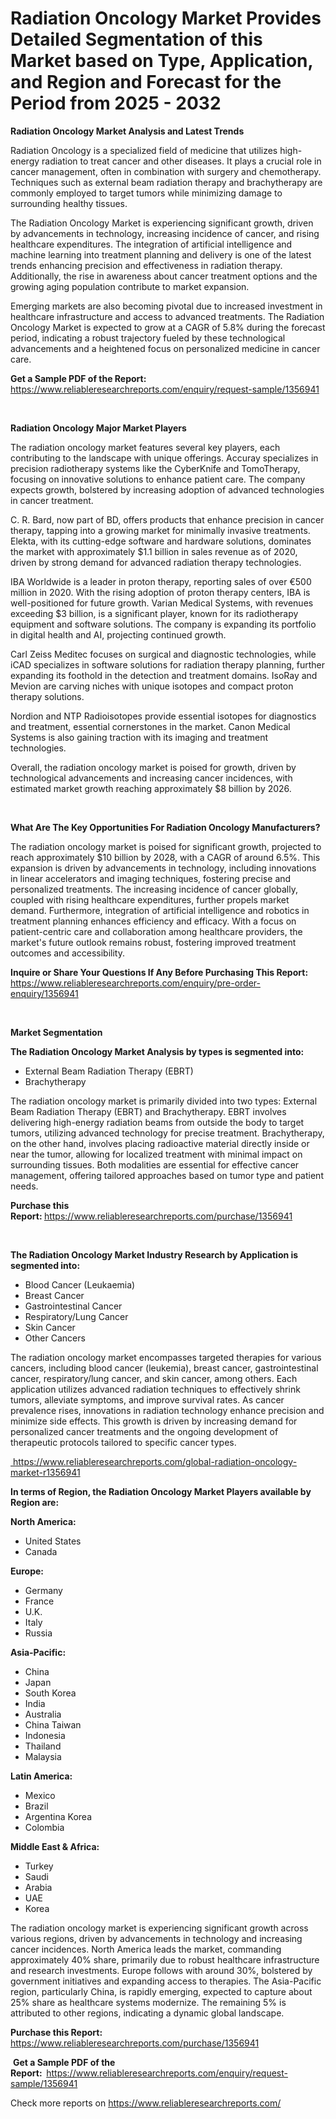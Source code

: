 <p><h1>Radiation Oncology Market Provides Detailed Segmentation of this Market based on Type, Application, and Region and Forecast for the Period from 2025 - 2032</h1></p><p><strong>Radiation Oncology Market Analysis and Latest Trends</strong></p>
<p><p>Radiation Oncology is a specialized field of medicine that utilizes high-energy radiation to treat cancer and other diseases. It plays a crucial role in cancer management, often in combination with surgery and chemotherapy. Techniques such as external beam radiation therapy and brachytherapy are commonly employed to target tumors while minimizing damage to surrounding healthy tissues.</p><p>The Radiation Oncology Market is experiencing significant growth, driven by advancements in technology, increasing incidence of cancer, and rising healthcare expenditures. The integration of artificial intelligence and machine learning into treatment planning and delivery is one of the latest trends enhancing precision and effectiveness in radiation therapy. Additionally, the rise in awareness about cancer treatment options and the growing aging population contribute to market expansion. </p><p>Emerging markets are also becoming pivotal due to increased investment in healthcare infrastructure and access to advanced treatments. The Radiation Oncology Market is expected to grow at a CAGR of 5.8% during the forecast period, indicating a robust trajectory fueled by these technological advancements and a heightened focus on personalized medicine in cancer care.</p></p>
<p><strong>Get a Sample PDF of the Report:&nbsp;</strong> <a href="https://www.reliableresearchreports.com/enquiry/request-sample/1356941?utm_campaign=2295&utm_medium=2&utm_source=Github&utm_content=ia&utm_term=03032025&utm_id=radiation-oncology">https://www.reliableresearchreports.com/enquiry/request-sample/1356941</a></p>
<p>&nbsp;</p>
<p><strong>Radiation Oncology Major Market Players</strong></p>
<p><p>The radiation oncology market features several key players, each contributing to the landscape with unique offerings. Accuray specializes in precision radiotherapy systems like the CyberKnife and TomoTherapy, focusing on innovative solutions to enhance patient care. The company expects growth, bolstered by increasing adoption of advanced technologies in cancer treatment.</p><p>C. R. Bard, now part of BD, offers products that enhance precision in cancer therapy, tapping into a growing market for minimally invasive treatments. Elekta, with its cutting-edge software and hardware solutions, dominates the market with approximately $1.1 billion in sales revenue as of 2020, driven by strong demand for advanced radiation therapy technologies.</p><p>IBA Worldwide is a leader in proton therapy, reporting sales of over €500 million in 2020. With the rising adoption of proton therapy centers, IBA is well-positioned for future growth. Varian Medical Systems, with revenues exceeding $3 billion, is a significant player, known for its radiotherapy equipment and software solutions. The company is expanding its portfolio in digital health and AI, projecting continued growth.</p><p>Carl Zeiss Meditec focuses on surgical and diagnostic technologies, while iCAD specializes in software solutions for radiation therapy planning, further expanding its foothold in the detection and treatment domains. IsoRay and Mevion are carving niches with unique isotopes and compact proton therapy solutions.</p><p>Nordion and NTP Radioisotopes provide essential isotopes for diagnostics and treatment, essential cornerstones in the market. Canon Medical Systems is also gaining traction with its imaging and treatment technologies.</p><p>Overall, the radiation oncology market is poised for growth, driven by technological advancements and increasing cancer incidences, with estimated market growth reaching approximately $8 billion by 2026.</p></p>
<p>&nbsp;</p>
<p><strong>What Are The Key Opportunities For Radiation Oncology Manufacturers?</strong></p>
<p><p>The radiation oncology market is poised for significant growth, projected to reach approximately $10 billion by 2028, with a CAGR of around 6.5%. This expansion is driven by advancements in technology, including innovations in linear accelerators and imaging techniques, fostering precise and personalized treatments. The increasing incidence of cancer globally, coupled with rising healthcare expenditures, further propels market demand. Furthermore, integration of artificial intelligence and robotics in treatment planning enhances efficiency and efficacy. With a focus on patient-centric care and collaboration among healthcare providers, the market's future outlook remains robust, fostering improved treatment outcomes and accessibility.</p></p>
<p><strong>Inquire or Share Your Questions If Any Before Purchasing This Report:</strong> <a href="https://www.reliableresearchreports.com/enquiry/pre-order-enquiry/1356941?utm_campaign=2295&utm_medium=2&utm_source=Github&utm_content=ia&utm_term=03032025&utm_id=radiation-oncology">https://www.reliableresearchreports.com/enquiry/pre-order-enquiry/1356941</a></p>
<p>&nbsp;</p>
<p><strong>Market Segmentation</strong></p>
<p><strong>The Radiation Oncology Market Analysis by types is segmented into:</strong></p>
<p><ul><li>External Beam Radiation Therapy (EBRT)</li><li>Brachytherapy</li></ul></p>
<p><p>The radiation oncology market is primarily divided into two types: External Beam Radiation Therapy (EBRT) and Brachytherapy. EBRT involves delivering high-energy radiation beams from outside the body to target tumors, utilizing advanced technology for precise treatment. Brachytherapy, on the other hand, involves placing radioactive material directly inside or near the tumor, allowing for localized treatment with minimal impact on surrounding tissues. Both modalities are essential for effective cancer management, offering tailored approaches based on tumor type and patient needs.</p></p>
<p><strong>Purchase this Report:&nbsp;</strong><a href="https://www.reliableresearchreports.com/purchase/1356941?utm_campaign=2295&utm_medium=2&utm_source=Github&utm_content=ia&utm_term=03032025&utm_id=radiation-oncology">https://www.reliableresearchreports.com/purchase/1356941</a></p>
<p>&nbsp;</p>
<p><strong>The Radiation Oncology Market Industry Research by Application is segmented into:</strong></p>
<p><ul><li>Blood Cancer (Leukaemia)</li><li>Breast Cancer</li><li>Gastrointestinal Cancer</li><li>Respiratory/Lung Cancer</li><li>Skin Cancer</li><li>Other Cancers</li></ul></p>
<p><p>The radiation oncology market encompasses targeted therapies for various cancers, including blood cancer (leukemia), breast cancer, gastrointestinal cancer, respiratory/lung cancer, and skin cancer, among others. Each application utilizes advanced radiation techniques to effectively shrink tumors, alleviate symptoms, and improve survival rates. As cancer prevalence rises, innovations in radiation technology enhance precision and minimize side effects. This growth is driven by increasing demand for personalized cancer treatments and the ongoing development of therapeutic protocols tailored to specific cancer types.</p></p>
<p><a href="https://www.reliableresearchreports.com/global-radiation-oncology-market-r1356941?utm_campaign=2295&utm_medium=2&utm_source=Github&utm_content=ia&utm_term=03032025&utm_id=radiation-oncology">&nbsp;https://www.reliableresearchreports.com/global-radiation-oncology-market-r1356941</a></p>
<p><strong>In terms of Region, the Radiation Oncology Market Players available by Region are:</strong></p>
<p>
    <p> <strong> North America: </strong>
        <ul>
            <li>United States</li>
            <li>Canada</li>
        </ul>
        </p> 
    <p> <strong> Europe: </strong>
        <ul>
            <li>Germany</li>
            <li>France</li>
            <li>U.K.</li>
            <li>Italy</li>
            <li>Russia</li>
        </ul>
        </p> 
    <p> <strong> Asia-Pacific: </strong>
        <ul>
            <li>China</li>
            <li>Japan</li>
            <li>South Korea</li>
            <li>India</li>
            <li>Australia</li>
            <li>China Taiwan</li>
            <li>Indonesia</li>
            <li>Thailand</li>
            <li>Malaysia</li>
        </ul>
        </p> 
    <p> <strong> Latin America: </strong>
        <ul>
            <li>Mexico</li>
            <li>Brazil</li>
            <li>Argentina Korea</li>
            <li>Colombia</li>
        </ul>
        </p> 
    <p> <strong> Middle East & Africa: </strong>
        <ul>
            <li>Turkey</li>
            <li>Saudi</li>
            <li>Arabia</li>
            <li>UAE</li>
            <li>Korea</li>
        </ul>
    </p>
    </p>
<p><p>The radiation oncology market is experiencing significant growth across various regions, driven by advancements in technology and increasing cancer incidences. North America leads the market, commanding approximately 40% share, primarily due to robust healthcare infrastructure and research investments. Europe follows with around 30%, bolstered by government initiatives and expanding access to therapies. The Asia-Pacific region, particularly China, is rapidly emerging, expected to capture about 25% share as healthcare systems modernize. The remaining 5% is attributed to other regions, indicating a dynamic global landscape.</p></p>
<p><strong>Purchase this Report: </strong><a href="https://www.reliableresearchreports.com/purchase/1356941?utm_campaign=2295&utm_medium=2&utm_source=Github&utm_content=ia&utm_term=03032025&utm_id=radiation-oncology">https://www.reliableresearchreports.com/purchase/1356941</a></p>
<p>&nbsp;<strong>Get a Sample PDF of the Report:&nbsp;&nbsp;</strong><a href="https://www.reliableresearchreports.com/enquiry/request-sample/1356941?utm_campaign=2295&utm_medium=2&utm_source=Github&utm_content=ia&utm_term=03032025&utm_id=radiation-oncology">https://www.reliableresearchreports.com/enquiry/request-sample/1356941</a></p>
<p><strong></strong></p>
<p>Check more reports on <a href="https://www.reliableresearchreports.com/?utm_campaign=2295&utm_medium=2&utm_source=Github&utm_content=ia&utm_term=03032025&utm_id=radiation-oncology">https://www.reliableresearchreports.com/</a></p>